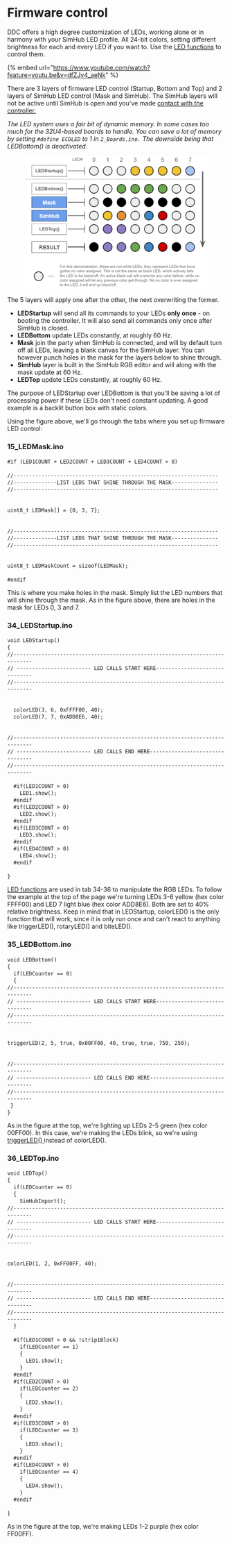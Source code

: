 # Firmware control

DDC offers a high degree customization of LEDs, working alone or in harmony with your SimHub LED profile. All 24-bit colors, setting different brightness for each and every LED if you want to. Use the [LED functions](led-functions.md) to control them.&#x20;



{% embed url="https://www.youtube.com/watch?feature=youtu.be&v=dfZJv4_aeNk" %}

There are 3 layers of firmware LED control (Startup, Bottom and Top) and 2 layers of SimHub LED control (Mask and SimHub). The SimHub layers will not be active until SimHub is open and you've made [contact with the controller.](../../../../4.-advanced-features/simhub-control.md)

_The LED system uses a fair bit of dynamic memory. In some cases too much for the 32U4-based boards to handle. You can save a lot of memory by setting `#define ECOLED` to 1 in `2_Boards.ino.` The downside being that LEDBottom() is deactivated._&#x20;



<figure><img src="../../../../.gitbook/assets/image (4).png" alt=""><figcaption></figcaption></figure>

The 5 layers will apply one after the other, the next overwriting the former.

* **LEDStartup** will send all its commands to your LEDs **only once** - on booting the controller. It will also send all commands only once after SimHub is closed.&#x20;
* **LEDBottom** update LEDs constantly, at roughly 60 Hz.
* **Mask** join the party when SimHub is connected, and will by default turn off all LEDs, leaving a blank canvas for the SimHub layer. You can however punch holes in the mask for the layers below to shine through.
* **SimHub** layer is built in the SimHub RGB editor and will along with the mask update at 60 Hz.&#x20;
* **LEDTop** update LEDs constantly, at roughly 60 Hz.

The purpose of LEDStartup over LEDBottom is that you'll be saving a lot of processing power if these LEDs don't need constant updating. A good example is a backlit button box with static colors.&#x20;

Using the figure above, we'll go through the tabs where you set up firmware LED control:

### 15\_LEDMask.ino

```
#if (LED1COUNT + LED2COUNT + LED3COUNT + LED4COUNT > 0)

//------------------------------------------------------------------
//--------------LIST LEDS THAT SHINE THROUGH THE MASK---------------
//------------------------------------------------------------------


uint8_t LEDMask[] = {0, 3, 7};


//------------------------------------------------------------------
//--------------LIST LEDS THAT SHINE THROUGH THE MASK---------------
//------------------------------------------------------------------


uint8_t LEDMaskCount = sizeof(LEDMask);

#endif
```

This is where you make holes in the mask. Simply list the LED numbers that will shine through the mask. As in the figure above, there are holes in the mask for LEDs 0, 3 and 7.&#x20;

### 34\_LEDStartup.ino

```
void LEDStartup()
{
//----------------------------------------------------------------------------
// ------------------------ LED CALLS START HERE------------------------------
//----------------------------------------------------------------------------


  colorLED(3, 6, 0xFFFF00, 40);
  colorLED(7, 7, 0xADD8E6, 40);
  

//----------------------------------------------------------------------------
// ------------------------ LED CALLS END HERE--------------------------------
//----------------------------------------------------------------------------

  #if(LED1COUNT > 0)
    LED1.show();
  #endif
  #if(LED2COUNT > 0)
    LED2.show();
  #endif
  #if(LED3COUNT > 0)
    LED3.show();
  #endif
  #if(LED4COUNT > 0)
    LED4.show();
  #endif

}
```

[LED functions](led-functions.md) are used in tab 34-36 to manipulate the RGB LEDs. To follow the example at the top of the page we're turning LEDs 3-6 yellow (hex color FFFF00) and LED 7 light blue (hex color ADD8E6). Both are set to 40% relative brightness. Keep in mind that in LEDStartup, colorLED() is the only function that will work, since it is only run once and can't react to anything like triggerLED(), rotaryLED() and biteLED().&#x20;

### 35\_LEDBottom.ino

```
void LEDBottom()
{
  if(LEDCounter == 0)
  {
//----------------------------------------------------------------------------
// ------------------------ LED CALLS START HERE------------------------------
//----------------------------------------------------------------------------


triggerLED(2, 5, true, 0x00FF00, 40, true, true, 750, 250);


//----------------------------------------------------------------------------
// ------------------------ LED CALLS END HERE--------------------------------
//----------------------------------------------------------------------------
 }
}
```

As in the figure at the top, we're lighting up LEDs 2-5 green (hex color 00FF00). In this case, we're making the LEDs blink, so we're using [triggerLED() ](led-functions.md#triggerled)instead of colorLED().&#x20;

### 36\_LEDTop.ino

```
void LEDTop()
{
  if(LEDCounter == 0)
  {
    SimHubImport(); 
//----------------------------------------------------------------------------
// ------------------------ LED CALLS START HERE------------------------------
//----------------------------------------------------------------------------


colorLED(1, 2, 0xFF00FF, 40);


//----------------------------------------------------------------------------
// ------------------------ LED CALLS END HERE--------------------------------
//----------------------------------------------------------------------------
  }

  #if(LED1COUNT > 0 && !strip1Block)
    if(LEDCounter == 1)
    {
      LED1.show();
    }
  #endif
  #if(LED2COUNT > 0)
    if(LEDCounter == 2)
    {
      LED2.show();
    }
  #endif
  #if(LED3COUNT > 0)
    if(LEDCounter == 3)
    {
      LED3.show();
    }
  #endif
  #if(LED4COUNT > 0)
    if(LEDCounter == 4)
    {
      LED4.show();
    }
  #endif

}
```

As in the figure at the top, we're making LEDs 1-2 purple (hex color FF00FF).&#x20;
